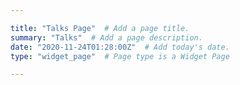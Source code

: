 ```yaml
---

title: "Talks Page"  # Add a page title.
summary: "Talks"  # Add a page description.
date: "2020-11-24T01:28:00Z"  # Add today's date.
type: "widget_page"  # Page type is a Widget Page

---
```

